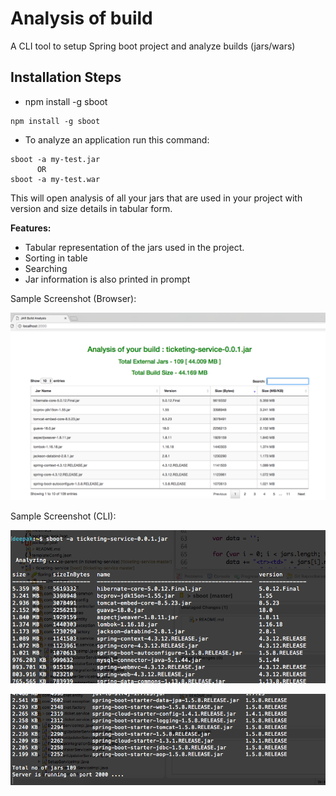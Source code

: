 # Analysis of build
A CLI tool to setup Spring boot project and analyze builds (jars/wars)

Installation Steps
------------------
* npm install -g sboot 

```
npm install -g sboot
```

* To analyze an application run this command:

```
sboot -a my-test.jar
	  OR
sboot -a my-test.war
```
This will open analysis of all your jars that are used in your project with version  and size details in tabular form.

**Features:**
 
* Tabular representation of the jars used in the project.
* Sorting in table
* Searching
* Jar information is also printed in prompt

Sample Screenshot (Browser):

![Alt text](/screenshots/sboot_build_analysis.png?raw=true "Browser Screenshot")


Sample Screenshot (CLI):

![Alt text](/screenshots/sboot_build_analysis_cli_1.png?raw=true "CLI Screenshot - 1")

![Alt text](/screenshots/sboot_build_analysis_cli_2.png?raw=true "CLI Screenshot - 2")
 



